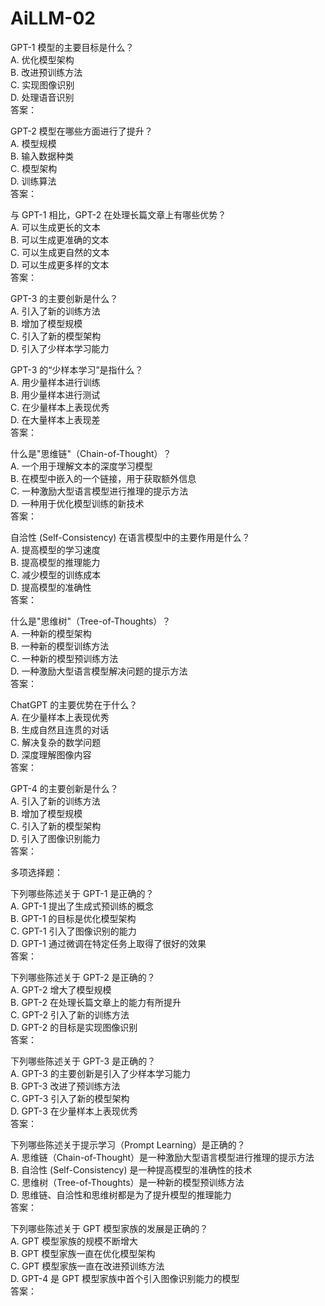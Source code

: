 # AiLLM-02

GPT-1 模型的主要目标是什么？  
A. 优化模型架构  
B. 改进预训练方法  
C. 实现图像识别  
D. 处理语音识别  
答案：  

GPT-2 模型在哪些方面进行了提升？  
A. 模型规模  
B. 输入数据种类  
C. 模型架构  
D. 训练算法  
答案：  

与 GPT-1 相比，GPT-2 在处理长篇文章上有哪些优势？  
A. 可以生成更长的文本  
B. 可以生成更准确的文本  
C. 可以生成更自然的文本  
D. 可以生成更多样的文本  
答案：  

GPT-3 的主要创新是什么？  
A. 引入了新的训练方法  
B. 增加了模型规模  
C. 引入了新的模型架构  
D. 引入了少样本学习能力  

GPT-3 的“少样本学习”是指什么？  
A. 用少量样本进行训练  
B. 用少量样本进行测试  
C. 在少量样本上表现优秀  
D. 在大量样本上表现差  
答案：  

什么是"思维链"（Chain-of-Thought）？  
A. 一个用于理解文本的深度学习模型  
B. 在模型中嵌入的一个链接，用于获取额外信息  
C. 一种激励大型语言模型进行推理的提示方法  
D. 一种用于优化模型训练的新技术  
答案：  

自洽性 (Self-Consistency) 在语言模型中的主要作用是什么？  
A. 提高模型的学习速度  
B. 提高模型的推理能力  
C. 减少模型的训练成本  
D. 提高模型的准确性  
答案：  

什么是"思维树"（Tree-of-Thoughts）？  
A. 一种新的模型架构  
B. 一种新的模型训练方法  
C. 一种新的模型预训练方法  
D. 一种激励大型语言模型解决问题的提示方法  
答案：  

ChatGPT 的主要优势在于什么？  
A. 在少量样本上表现优秀  
B. 生成自然且连贯的对话  
C. 解决复杂的数学问题  
D. 深度理解图像内容  
答案：  

GPT-4 的主要创新是什么？  
A. 引入了新的训练方法  
B. 增加了模型规模  
C. 引入了新的模型架构  
D. 引入了图像识别能力  
答案：  

多项选择题：  

下列哪些陈述关于 GPT-1 是正确的？  
A. GPT-1 提出了生成式预训练的概念  
B. GPT-1 的目标是优化模型架构  
C. GPT-1 引入了图像识别的能力  
D. GPT-1 通过微调在特定任务上取得了很好的效果  
答案：  

下列哪些陈述关于 GPT-2 是正确的？  
A. GPT-2 增大了模型规模  
B. GPT-2 在处理长篇文章上的能力有所提升  
C. GPT-2 引入了新的训练方法  
D. GPT-2 的目标是实现图像识别  
答案：  

下列哪些陈述关于 GPT-3 是正确的？  
A. GPT-3 的主要创新是引入了少样本学习能力  
B. GPT-3 改进了预训练方法  
C. GPT-3 引入了新的模型架构  
D. GPT-3 在少量样本上表现优秀  
答案：  

下列哪些陈述关于提示学习（Prompt Learning）是正确的？  
A. 思维链（Chain-of-Thought）是一种激励大型语言模型进行推理的提示方法  
B. 自洽性 (Self-Consistency) 是一种提高模型的准确性的技术  
C. 思维树（Tree-of-Thoughts）是一种新的模型预训练方法  
D. 思维链、自洽性和思维树都是为了提升模型的推理能力  
答案：  

下列哪些陈述关于 GPT 模型家族的发展是正确的？  
A. GPT 模型家族的规模不断增大  
B. GPT 模型家族一直在优化模型架构  
C. GPT 模型家族一直在改进预训练方法  
D. GPT-4 是 GPT 模型家族中首个引入图像识别能力的模型  
答案：  
